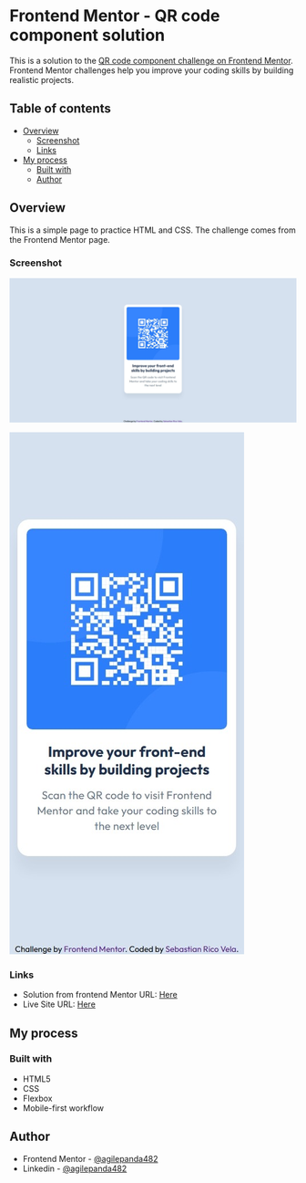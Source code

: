 # Frontend Mentor - QR code component solution

This is a solution to the [QR code component challenge on Frontend Mentor](https://www.frontendmentor.io/challenges/3column-preview-card-component-pH92eAR2-). Frontend Mentor challenges help you improve your coding skills by building realistic projects.

## Table of contents
- [Overview](#overview)
  - [Screenshot](#screenshot)
  - [Links](#links)
- [My process](#my-process)
  - [Built with](#built-with)
  - [Author](#author)

## Overview
This is a simple page to practice HTML and CSS. The challenge comes from the Frontend Mentor page.

### Screenshot

![Normal Design](/screenshots/PC.jpg)

![Mobile Design](/screenshots/MOBILE.jpg)

### Links

- Solution from frontend Mentor URL: [Here](https://www.frontendmentor.io/solutions/qr-code-component-mobile-first-responsive-TPb82miDaJ)
- Live Site URL: [Here](https://qrcodecomponent-agilepanda482.netlify.app/)

## My process

### Built with
- HTML5
- CSS
- Flexbox
- Mobile-first workflow

## Author
- Frontend Mentor - [@agilepanda482](https://www.frontendmentor.io/profile/agilepanda482)
- Linkedin - [@agilepanda482](https://www.linkedin.com/in/agilepanda482/)
